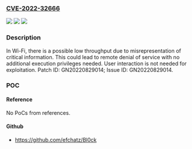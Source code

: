 ### [CVE-2022-32666](https://cve.mitre.org/cgi-bin/cvename.cgi?name=CVE-2022-32666)
![](https://img.shields.io/static/v1?label=Product&message=MT7603%2C%20MT7613%2C%20MT7615%2C%20MT7622%2C%20MT7628%2C%20MT7629%2C%20MT7915%2C%20MT7916%2C%20MT7981%2C%20MT7986%2C%20MT8365&color=blue)
![](https://img.shields.io/static/v1?label=Version&message=%3D%207.6.6.0%20%2F%20IOT-v23.0%20(Yocto%204.0)%20&color=brighgreen)
![](https://img.shields.io/static/v1?label=Vulnerability&message=Denial%20of%20Service&color=brighgreen)

### Description

In Wi-Fi, there is a possible low throughput due to misrepresentation of critical information. This could lead to remote denial of service with no additional execution privileges needed. User interaction is not needed for exploitation. Patch ID: GN20220829014; Issue ID: GN20220829014.

### POC

#### Reference
No PoCs from references.

#### Github
- https://github.com/efchatz/Bl0ck

